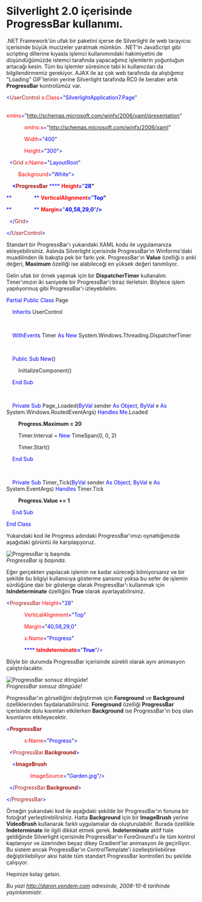 # Silverlight 2.0 içerisinde ProgressBar kullanımı.
.NET Framework'ün ufak bir paketini içerse de Silverlight ile web
tarayıcısı içerisinde büyük mucizeler yaratmak mümkün. .NET'in
JavaScript gibi scripting dillerine kıyasla işlemci kullanımındaki
hakimiyetini de düşündüğümüzde istemci tarafında yapacağımız işlemlerin
yoğunluğun artacağı kesin. Tüm bu işlemler süresince tabi ki
kullanıcıları da bilgilendirmemiz gerekiyor. AJAX ile az çok web
tarafında da alıştığımız "Loading" GIF'lerinin yerine Silverlight
tarafında RC0 ile beraber artık **ProgressBar** kontrolümüz var.

<span style="color: blue;">\<</span><span
style="color: #a31515;">UserControl</span><span style="color: blue;">
</span><span style="color: red;">x:Class</span><span
style="color: blue;">=</span>"<span
style="color: blue;">SilverlightApplication7.Page</span>"

<span style="color: blue;">            </span><span
style="color: red;">xmlns</span><span
style="color: blue;">=</span>"<span
style="color: blue;">http://schemas.microsoft.com/winfx/2006/xaml/presentation</span>"

<span style="color: blue;">            </span><span
style="color: red;">xmlns:x</span><span
style="color: blue;">=</span>"<span
style="color: blue;">http://schemas.microsoft.com/winfx/2006/xaml</span>"

<span style="color: blue;">            </span><span
style="color: red;">Width</span><span
style="color: blue;">=</span>"<span style="color: blue;">400</span>"

<span style="color: blue;">            </span><span
style="color: red;">Height</span><span
style="color: blue;">=</span>"<span
style="color: blue;">300</span>"<span style="color: blue;">\></span>

<span style="color: blue;">  \<</span><span
style="color: #a31515;">Grid</span><span style="color: blue;">
</span><span style="color: red;">x:Name</span><span
style="color: blue;">=</span>"<span
style="color: blue;">LayoutRoot</span>"

<span style="color: blue;">        </span><span
style="color: red;">Background</span><span
style="color: blue;">=</span>"<span
style="color: blue;">White</span>"<span style="color: blue;">\></span>

<span style="color: blue;">    **\<**</span><span
style="color: #a31515;">**ProgressBar**</span><span
style="color: blue;"> **** </span><span
style="color: red;">**Height**</span><span
style="color: blue;">**=**</span>"<span
style="color: blue;">**28**</span>**"**

<span style="color: blue;">**               ** </span><span
style="color: red;">**VerticalAlignment**</span><span
style="color: blue;">**=**</span>"<span
style="color: blue;">**Top**</span>**"**

<span style="color: blue;">**               ** </span><span
style="color: red;">**Margin**</span><span
style="color: blue;">**=**</span>"<span
style="color: blue;">**40,58,29,0**</span>"<span
style="color: blue;">**/\>**</span>

<span style="color: blue;">  \</</span><span
style="color: #a31515;">Grid</span><span style="color: blue;">\></span>

<span style="color: blue;">\</</span><span
style="color: #a31515;">UserControl</span><span
style="color: blue;">\></span>

Standart bir ProgressBar'ı yukarıdaki XAML kodu ile uygulamanıza
ekleyebilirsiniz. Aslında Silverlight içerisinde ProgressBar'ın
Winforms'daki muadilinden ilk bakışta pek bir farkı yok. ProgressBar'ın
**Value** özelliği o anki değeri, **Maximum** özelliği ise alabileceği
en yüksek değeri tanımlıyor.

Gelin ufak bir örnek yapmak için bir **DispatcherTimer** kullanalım.
Timer'ımızın iki saniyede bir ProgressBar'ı biraz ilerletsin. Böylece
işlem yapılıyormuş gibi ProgressBar'ı izleyebilelim.

<span style="color: blue;">Partial</span> <span
style="color: blue;">Public</span> <span
style="color: blue;">Class</span> Page

    <span style="color: blue;">Inherits</span> UserControl

 

    <span style="color: blue;">WithEvents</span> Timer <span
style="color: blue;">As</span> <span style="color: blue;">New</span>
System.Windows.Threading.DispatcherTimer

 

    <span style="color: blue;">Public</span> <span
style="color: blue;">Sub</span> <span style="color: blue;">New</span>()

        InitializeComponent()

    <span style="color: blue;">End</span> <span
style="color: blue;">Sub</span>

 

    <span style="color: blue;">Private</span> <span
style="color: blue;">Sub</span> Page\_Loaded(<span
style="color: blue;">ByVal</span> sender <span
style="color: blue;">As</span> <span style="color: blue;">Object</span>,
<span style="color: blue;">ByVal</span> e <span
style="color: blue;">As</span> System.Windows.RoutedEventArgs) <span
style="color: blue;">Handles</span> <span
style="color: blue;">Me</span>.Loaded

        **Progress.Maximum = 20**

        Timer.Interval = <span style="color: blue;">New</span>
TimeSpan(0, 0, 2)

        Timer.Start()

    <span style="color: blue;">End</span> <span
style="color: blue;">Sub</span>

 

    <span style="color: blue;">Private</span> <span
style="color: blue;">Sub</span> Timer\_Tick(<span
style="color: blue;">ByVal</span> sender <span
style="color: blue;">As</span> <span style="color: blue;">Object</span>,
<span style="color: blue;">ByVal</span> e <span
style="color: blue;">As</span> System.EventArgs) <span
style="color: blue;">Handles</span> Timer.Tick

        **Progress.Value += 1**

    <span style="color: blue;">End</span> <span
style="color: blue;">Sub</span>

<span style="color: blue;">End</span> <span
style="color: blue;">Class</span>

Yukarıdaki kod ile Progress adındaki ProgressBar'ımızı oynattığımızda
aşağıdaki görüntü ile karşılaşıyoruz.

![ProgressBar iş
başında.](media/Silverlight_2_0_icerisinde_ProgressBar_kullanimi/05102008_1.png)\
*ProgressBar iş başında.*

Eğer gerçekten yapılacak işlemin ne kadar süreceği bilmiyorsanız ve bir
şekilde bu bilgiyi kullanıcıya gösterme şansınız yoksa bu sefer de
işlemin sürdüğüne dair bir gösterge olarak ProgressBar'ı kullanmak için
**IsIndeterminate** özelliğini **True** olarak ayarlayabilirsiniz.

<span style="color: blue;">\<</span><span
style="color: #a31515;">ProgressBar</span><span style="color: blue;">
</span><span style="color: red;">Height</span><span
style="color: blue;">=</span>"<span style="color: blue;">28</span>"

<span style="color: blue;">            </span><span
style="color: red;">VerticalAlignment</span><span
style="color: blue;">=</span>"<span style="color: blue;">Top</span>"

<span style="color: blue;">            </span><span
style="color: red;">Margin</span><span
style="color: blue;">=</span>"<span
style="color: blue;">40,58,29,0</span>"

<span style="color: blue;">            </span><span
style="color: red;">x:Name</span><span
style="color: blue;">=</span>"<span
style="color: blue;">Progress</span>"

<span style="color: blue;">            **** </span><span
style="color: red;">**IsIndeterminate**</span><span
style="color: blue;">**=**</span>"<span
style="color: blue;">**True**</span>"<span
style="color: blue;">/\></span>

Böyle bir durumda ProgressBar içerisinde sürekli olarak aynı animasyon
çalıştırılacaktır.

![ProgressBar sonsuz
döngüde!](media/Silverlight_2_0_icerisinde_ProgressBar_kullanimi/05102008_2.png)\
*ProgressBar sonsuz döngüde!*

ProgressBar'ın görselliğini değiştirmek için **Foreground** ve
**Background** özelliklerinden faydalanabilirsiniz. **Foreground**
özelliği **ProgressBar** içerisinde dolu kısımları etkilerken
**Background** ise ProgressBar'ın boş olan kısımlarını etkileyecektir.

<span style="color: blue;">\<</span><span
style="color: #a31515;">**ProgressBar**</span><span
style="color: blue;"> </span>

<span style="color: blue;">            </span><span
style="color: red;">x:Name</span><span
style="color: blue;">=</span>"<span
style="color: blue;">Progress</span>"<span
style="color: blue;">\></span>

<span style="color: blue;">  \<</span><span
style="color: #a31515;">ProgressBar.**Background**</span><span
style="color: blue;">\></span>

<span style="color: blue;">    \<</span><span
style="color: #a31515;">**ImageBrush**</span><span style="color: blue;">
</span>

<span style="color: blue;">                </span><span
style="color: red;">ImageSource</span><span
style="color: blue;">=</span>"<span
style="color: blue;">Garden.jpg</span>"<span
style="color: blue;">/\></span>

<span style="color: blue;">  \</</span><span
style="color: #a31515;">ProgressBar.**Background**</span><span
style="color: blue;">\></span>

<span style="color: blue;">\</</span><span
style="color: #a31515;">ProgressBar</span><span
style="color: blue;">\></span>

Örneğin yukarıdaki kod ile aşağıdaki şekilde bir ProgressBar'ın fonuna
bir fotoğraf yerleştirebilirsiniz. Hatta **Background** için bir
**ImageBrush** yerine **VideoBrush** kullanarak farklı uygulamalar da
oluşturulabilir. Burada özellikle **Indeterminate** ile ilgili dikkat
etmek gerek. **Indeterminate** aktif hale geldiğinde Silverlight
içerisinde ProgressBar'ın ForeGround'u ile tüm kontrol kaplanıyor ve
üzerinden beyaz dikey Gradient'lar animasyon ile geçiriliyor. Bu sistem
ancak ProgressBar'ın ControlTemplate'i özelleştirilebilirse
değiştirilebiliyor aksi halde tüm standart ProgressBar kontrolleri bu
şekilde çalışıyor.

Hepinize kolay gelsin.



*Bu yazi http://daron.yondem.com adresinde, 2008-10-6 tarihinde yayinlanmistir.*
